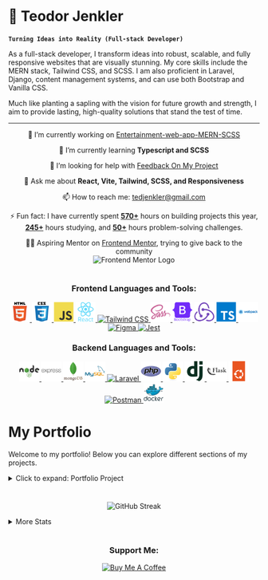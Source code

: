 # 🌳 Teodor Jenkler
**`Turning Ideas into Reality (Full-stack Developer)`**

As a full-stack developer, I transform ideas into robust, scalable, and fully responsive websites that are visually stunning. My core skills include the MERN stack, Tailwind CSS, and SCSS. I am also proficient in Laravel, Django, content management systems, and can use both Bootstrap and Vanilla CSS.

Much like planting a sapling with the vision for future growth and strength, I aim to provide lasting, high-quality solutions that stand the test of time.

---

<p align="center">
  🔭 I’m currently working on <a href="https://github.com/TedJenkler/Entertainment-web-app-MERN-SCSS">Entertainment-web-app-MERN-SCSS</a>
</p>
<p align="center">
  🌱 I’m currently learning <strong>Typescript and SCSS</strong>
</p>
<p align="center">
  🤝 I’m looking for help with <a href="https://github.com/TedJenkler/feedback-app-MERN-tailwind">Feedback On My Project</a>
</p>
<p align="center">
  💬 Ask me about <strong>React, Vite, Tailwind, SCSS, and Responsiveness</strong>
</p>
<p align="center">
  📫 How to reach me: <a href="mailto:tedjenkler@gmail.com">tedjenkler@gmail.com</a>
</p>
<p align="center">
  ⚡ Fun fact: I have currently spent <strong><u>570+</u></strong> hours on building projects this year, <strong><u>245+</u></strong> hours studying, and <strong><u>50+</u></strong> hours problem-solving challenges.
</p>
<p align="center">
  👨‍🏫 Aspiring Mentor on <a href="https://www.frontendmentor.io/">Frontend Mentor</a>, trying to give back to the community
  <br>
  <img src="https://www.frontendmentor.io/static/images/logo-desktop.svg" alt="Frontend Mentor Logo" width="100"/>
</p>

#

<h3 align="center">Frontend Languages and Tools:</h3>
<p align="center">
  <a href="https://www.w3.org/html/" target="_blank" rel="noreferrer">
    <img src="https://raw.githubusercontent.com/devicons/devicon/master/icons/html5/html5-original-wordmark.svg" alt="HTML5" width="40" height="40"/>
  </a>
  <a href="https://www.w3schools.com/css/" target="_blank" rel="noreferrer">
    <img src="https://raw.githubusercontent.com/devicons/devicon/master/icons/css3/css3-original-wordmark.svg" alt="CSS3" width="40" height="40"/>
  </a>
  <a href="https://developer.mozilla.org/en-US/docs/Web/JavaScript" target="_blank" rel="noreferrer">
    <img src="https://raw.githubusercontent.com/devicons/devicon/master/icons/javascript/javascript-original.svg" alt="JavaScript" width="40" height="40"/>
  </a>
  <a href="https://reactjs.org/" target="_blank" rel="noreferrer">
    <img src="https://raw.githubusercontent.com/devicons/devicon/master/icons/react/react-original-wordmark.svg" alt="React" width="40" height="40"/>
  </a>
  <a href="https://tailwindcss.com/" target="_blank" rel="noreferrer">
    <img src="https://www.vectorlogo.zone/logos/tailwindcss/tailwindcss-icon.svg" alt="Tailwind CSS" width="40" height="40"/>
  </a>
  <a href="https://sass-lang.com" target="_blank" rel="noreferrer">
    <img src="https://raw.githubusercontent.com/devicons/devicon/master/icons/sass/sass-original.svg" alt="Sass" width="40" height="40"/>
  </a>
  <a href="https://getbootstrap.com" target="_blank" rel="noreferrer">
    <img src="https://raw.githubusercontent.com/devicons/devicon/master/icons/bootstrap/bootstrap-plain-wordmark.svg" alt="Bootstrap" width="40" height="40"/>
  </a>
  <a href="https://redux.js.org" target="_blank" rel="noreferrer">
    <img src="https://raw.githubusercontent.com/devicons/devicon/master/icons/redux/redux-original.svg" alt="Redux" width="40" height="40"/>
  </a>
  <a href="https://www.typescriptlang.org/" target="_blank" rel="noreferrer">
    <img src="https://raw.githubusercontent.com/devicons/devicon/master/icons/typescript/typescript-original.svg" alt="TypeScript" width="40" height="40"/>
  </a>
  <a href="https://webpack.js.org/" target="_blank" rel="noreferrer">
    <img src="https://raw.githubusercontent.com/devicons/devicon/master/icons/webpack/webpack-original-wordmark.svg" alt="Webpack" width="40" height="40"/>
  </a>
  <a href="https://www.figma.com/" target="_blank" rel="noreferrer">
    <img src="https://www.vectorlogo.zone/logos/figma/figma-icon.svg" alt="Figma" width="40" height="40"/>
  </a>
  <a href="https://jestjs.io/" target="_blank" rel="noreferrer">
    <img src="https://www.vectorlogo.zone/logos/jestjsio/jestjsio-icon.svg" alt="Jest" width="40" height="40"/>
  </a>
  <!-- Additional tools can be added similarly -->
</p>

<h3 align="center">Backend Languages and Tools:</h3>
<p align="center">
  <a href="https://nodejs.org/en/" target="_blank" rel="noreferrer">
    <img src="https://raw.githubusercontent.com/devicons/devicon/master/icons/nodejs/nodejs-original-wordmark.svg" alt="Node.js" width="40" height="40"/>
  </a>
  <a href="https://expressjs.com/" target="_blank" rel="noreferrer">
    <img src="https://raw.githubusercontent.com/devicons/devicon/master/icons/express/express-original-wordmark.svg" alt="Express.js" width="40" height="40"/>
  </a>
  <a href="https://www.mongodb.com/" target="_blank" rel="noreferrer">
    <img src="https://raw.githubusercontent.com/devicons/devicon/master/icons/mongodb/mongodb-original-wordmark.svg" alt="MongoDB" width="40" height="40"/>
  </a>
  <a href="https://www.mysql.com/" target="_blank" rel="noreferrer">
    <img src="https://raw.githubusercontent.com/devicons/devicon/master/icons/mysql/mysql-original-wordmark.svg" alt="MySQL" width="40" height="40"/>
  </a>
  <a href="https://laravel.com/" target="_blank" rel="noreferrer">
    <img src="https://cdn.worldvectorlogo.com/logos/laravel-2.svg" alt="Laravel" width="40" height="40"/>
  </a>
  <a href="https://www.php.net/" target="_blank" rel="noreferrer">
    <img src="https://raw.githubusercontent.com/devicons/devicon/master/icons/php/php-original.svg" alt="PHP" width="40" height="40"/>
  </a>
  <a href="https://www.python.org/" target="_blank" rel="noreferrer">
    <img src="https://raw.githubusercontent.com/devicons/devicon/master/icons/python/python-original.svg" alt="Python" width="40" height="40"/>
  </a>
  <a href="https://www.djangoproject.com/" target="_blank" rel="noreferrer">
    <img src="https://raw.githubusercontent.com/devicons/devicon/master/icons/django/django-plain.svg" alt="Django" width="40" height="40"/>
  </a>
  <a href="https://flask.palletsprojects.com/" target="_blank" rel="noreferrer">
    <img src="https://raw.githubusercontent.com/devicons/devicon/master/icons/flask/flask-original-wordmark.svg" alt="Flask" width="40" height="40"/>
  </a>
  <a href="https://ubuntu.com/" target="_blank" rel="noreferrer">
    <img src="https://raw.githubusercontent.com/devicons/devicon/master/icons/ubuntu/ubuntu-plain.svg" alt="Ubuntu" width="40" height="40"/>
  </a>
  <a href="https://www.postman.com/" target="_blank" rel="noreferrer">
    <img src="https://www.vectorlogo.zone/logos/getpostman/getpostman-icon.svg" alt="Postman" width="40" height="40"/>
  </a>
  <a href="https://www.docker.com/" target="_blank" rel="noreferrer">
    <img src="https://raw.githubusercontent.com/devicons/devicon/master/icons/docker/docker-original-wordmark.svg" alt="Docker" width="40" height="40"/>
  </a>
  <!-- Additional tools can be added similarly -->
</p>

#

# My Portfolio

Welcome to my portfolio! Below you can explore different sections of my projects.

<details>
  <summary>Click to expand: Portfolio Project</summary>

  <details>
    <summary>SCSS Portfolio</summary>

    **Content here**

  </details>

</details>

#

<p align="center">
  <img src="https://github-readme-streak-stats.herokuapp.com/?user=TedJenkler&theme=radical" alt="GitHub Streak" />
</p>

<details>
  <summary>More Stats</summary>
  <p align="center">
    <img src="https://github-readme-stats.vercel.app/api/top-langs/?username=TedJenkler&layout=compact&langs_count=10&theme=radical" alt="Top Languages" />
  </p>
  <p align="center">
    <img src="https://github-profile-summary-cards.vercel.app/api/cards/profile-details?username=TedJenkler&theme=radical" alt="GitHub Profile Summary" />
  </p>
  <p align="center">
    <img src="https://github-profile-summary-cards.vercel.app/api/cards/repos-per-language?username=TedJenkler&theme=radical" alt="Top Languages by Repositories" />
    <img src="https://github-profile-summary-cards.vercel.app/api/cards/most-commit-language?username=TedJenkler&theme=radical" alt="Top Languages by Commits" />
  </p>
  <p align="center">
    <img src="https://github-profile-summary-cards.vercel.app/api/cards/productive-time?username=TedJenkler&theme=radical&utcOffset=8" alt="Most Productive Time" />
  </p>
</details>

#

<h3 align="center">Support Me:</h3>
<p align="center">
  <a href="https://www.buymeacoffee.com/tedjenkler">
    <img src="https://cdn.buymeacoffee.com/buttons/v2/default-yellow.png" height="50" alt="Buy Me A Coffee" />
  </a>
</p>
